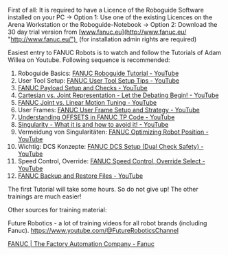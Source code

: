 First of all: It is required to have a Licence of the Roboguide Software installed on your PC
	→ Option 1: Use one of the existing Licences on the Arena Workstation or the Roboguide-Notebook
	→ Option 2: Download the 30 day trial version from [www.fanuc.eu](http://www.fanuc.eu/ "http://www.fanuc.eu/")  (for installation admin rights are required)

Easiest entry to FANUC Robots is to watch and follow the Tutorials of Adam Willea on Youtube. Following sequence is recommended: 

1. Roboguide Basics: [FANUC Roboguide Tutorial - YouTube](https://www.youtube.com/watch?v=neAFHplKu-Y "https://www.youtube.com/watch?v=neafhplku-y")
2. User Tool Setup: [FANUC User Tool Setup Tips - YouTube](https://www.youtube.com/watch?v=TxvqeOsj4tU "https://www.youtube.com/watch?v=txvqeosj4tu")
3. [FANUC Payload Setup and Checks - YouTube](https://www.youtube.com/watch?v=LlrCiIEPu0s "https://www.youtube.com/watch?v=llrciiepu0s")
4. [Cartesian vs. Joint Representation - Let the Debating Begin! - YouTube](https://www.youtube.com/watch?v=f1tJFjbqOWI "https://www.youtube.com/watch?v=f1tjfjbqowi")
5. [FANUC Joint vs. Linear Motion Tuning - YouTube](https://www.youtube.com/watch?v=KrZfmcBLraE "https://www.youtube.com/watch?v=krzfmcblrae")
6. User Frames: [FANUC User Frame Setup and Strategy - YouTube](https://www.youtube.com/watch?v=LVjTjpxZV50 "https://www.youtube.com/watch?v=lvjtjpxzv50")
7. [Understanding OFFSETS in FANUC TP Code - YouTube](https://www.youtube.com/watch?v=BRSZa2p8OWg "https://www.youtube.com/watch?v=brsza2p8owg")
8. [Singularity - What it is and how to avoid it! - YouTube](https://www.youtube.com/watch?v=BPjqH_e5y3s "https://www.youtube.com/watch?v=bpjqh_e5y3s")
9. Vermeidung von Singularitäten: [FANUC Optimizing Robot Position - YouTube](https://www.youtube.com/watch?v=CXN80TSCHMA "https://www.youtube.com/watch?v=cxn80tschma")
10. Wichtig: DCS Konzepte: [FANUC DCS Setup (Dual Check Safety) - YouTube](https://www.youtube.com/watch?v=3MQxdpgopmk "https://www.youtube.com/watch?v=3mqxdpgopmk")
11. Speed Control, Override: [FANUC Speed Control, Override Select - YouTube](https://www.youtube.com/watch?v=95-iYBdPnHQ "https://www.youtube.com/watch?v=95-iybdpnhq")
12. [FANUC Backup and Restore Files - YouTube](https://www.youtube.com/watch?v=v8nw4E-_NCQ "https://www.youtube.com/watch?v=v8nw4e-_ncq")

The first Tutorial will take some hours. So do not give up! The other trainings are much easier!

Other sources for training material:

Future Robotics - a lot of training videos for all robot brands (including Fanuc).
https://www.youtube.com/@FutureRoboticsChannel

[FANUC | The Factory Automation Company - Fanuc](https://www.fanuc.eu/de/en)

